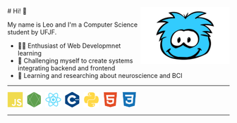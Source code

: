<img src = "puffleeee.png" width=40% align=right>
# Hi! 👋

My name is Leo and I'm a Computer Science student by UFJF.

- 👨‍💻 Enthusiast of Web Developmnet learning
- 🎯 Challenging myself to create systems integrating backend and frontend
- 🧠 Learning and researching about neuroscience and BCI
---
<div>
<img src = "https://github.com/devicons/devicon/blob/master/icons/javascript/javascript-plain.svg" width=7%>&nbsp;
<img src = "https://github.com/devicons/devicon/blob/master/icons/nodejs/nodejs-plain.svg" width=7%>&nbsp;
<img src = "https://github.com/devicons/devicon/blob/master/icons/react/react-original.svg" width=7%>&nbsp;
<img src = "https://github.com/devicons/devicon/blob/master/icons/cplusplus/cplusplus-plain.svg" width=7%>&nbsp;
<img src = "https://github.com/devicons/devicon/blob/master/icons/python/python-plain.svg" width=7%>&nbsp;
<img src = "https://github.com/devicons/devicon/blob/master/icons/html5/html5-plain.svg" width=7%>&nbsp;
<img src = "https://github.com/devicons/devicon/blob/master/icons/css3/css3-plain.svg" width=7%>&nbsp;  
</div>

---


